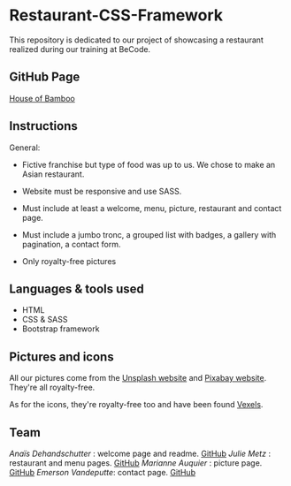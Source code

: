 # Restaurant-CSS-Framework

This repository is dedicated to our project of showcasing a restaurant realized during our training at BeCode.

## GitHub Page

[House of Bamboo](https://anja-dhnd.github.io/restaurant-css-framework/index.html)

## Instructions

General:

- Fictive franchise but type of food was up to us. We chose to make an Asian restaurant.

- Website must be responsive and use SASS.

- Must include at least a welcome, menu, picture, restaurant and contact page.

- Must include a jumbo tronc, a grouped list with badges, a gallery with pagination, a contact form.

- Only royalty-free pictures

## Languages & tools used

- HTML
- CSS & SASS
- Bootstrap framework

## Pictures and icons

All our pictures come from the [Unsplash website](https://unsplash.com/) and [Pixabay website](https://pixabay.com/). They're all royalty-free.

As for the icons, they're royalty-free too and have been found [Vexels](https://www.vexels.com/).

## Team

_Anaïs Dehandschutter_ : welcome page and readme. [GitHub](https://github.com/Anja-dhnd)
_Julie Metz_ : restaurant and menu pages. [GitHub](https://github.com/juju2307)
_Marianne Auquier_ : picture page. [GitHub](https://github.com/marianne-79)
_Emerson Vandeputte_: contact page. [GitHub](https://github.com/hallomoto-beta)
